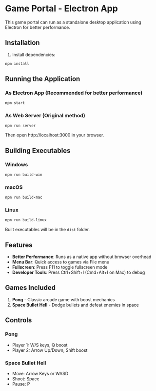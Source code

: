 # Game Portal - Electron App

This game portal can run as a standalone desktop application using Electron for better performance.

## Installation

1. Install dependencies:
```bash
npm install
```

## Running the Application

### As Electron App (Recommended for better performance)
```bash
npm start
```

### As Web Server (Original method)
```bash
npm run server
```
Then open http://localhost:3000 in your browser.

## Building Executables

### Windows
```bash
npm run build-win
```

### macOS
```bash
npm run build-mac
```

### Linux
```bash
npm run build-linux
```

Built executables will be in the `dist` folder.

## Features

- **Better Performance**: Runs as a native app without browser overhead
- **Menu Bar**: Quick access to games via File menu
- **Fullscreen**: Press F11 to toggle fullscreen mode
- **Developer Tools**: Press Ctrl+Shift+I (Cmd+Alt+I on Mac) to debug

## Games Included

1. **Pong** - Classic arcade game with boost mechanics
2. **Space Bullet Hell** - Dodge bullets and defeat enemies in space

## Controls

### Pong
- Player 1: W/S keys, Q boost
- Player 2: Arrow Up/Down, Shift boost

### Space Bullet Hell
- Move: Arrow Keys or WASD
- Shoot: Space
- Pause: P